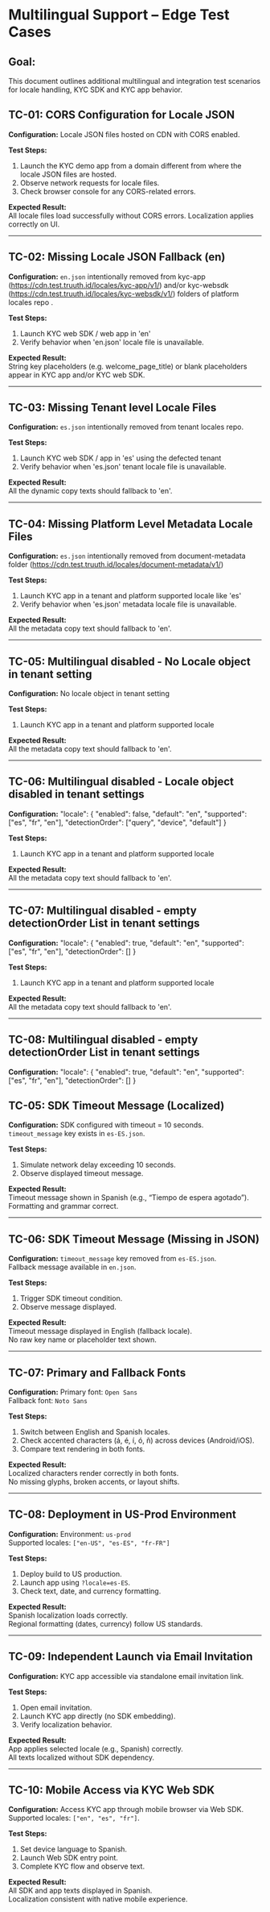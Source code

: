 # Multilingual Support – Edge Test Cases


## Goal: 
This document outlines additional multilingual and integration test scenarios for locale handling, KYC SDK and KYC app behavior.


## **TC-01: CORS Configuration for Locale JSON**
**Configuration:**
Locale JSON files hosted on CDN with CORS enabled.

**Test Steps:**
1. Launch the KYC demo app from a domain different from where the locale JSON files are hosted.  
2. Observe network requests for locale files.  
3. Check browser console for any CORS-related errors.

**Expected Result:**  
All locale files load successfully without CORS errors. Localization applies correctly on UI.

---

## **TC-02: Missing Locale JSON Fallback (en)**
**Configuration:**
`en.json` intentionally removed from kyc-app (https://cdn.test.truuth.id/locales/kyc-app/v1/) and/or kyc-websdk (https://cdn.test.truuth.id/locales/kyc-websdk/v1/) folders of platform locales repo .  

**Test Steps:**
1. Launch KYC web SDK / web app in 'en'   
2. Verify behavior when 'en.json' locale file is unavailable.

**Expected Result:**  
String key placeholders (e.g. welcome_page_title) or blank placeholders appear in KYC app and/or KYC web SDK.

---

## **TC-03: Missing Tenant level Locale Files**
**Configuration:**
`es.json` intentionally removed from tenant locales repo.  

**Test Steps:**
1. Launch KYC web SDK / app in 'es' using the defected tenant
2. Verify behavior when 'es.json' tenant locale file is unavailable.

**Expected Result:**  
All the dynamic copy texts should fallback to 'en'.

---

## **TC-04: Missing Platform Level Metadata Locale Files**
**Configuration:**
`es.json` intentionally removed from document-metadata folder (https://cdn.test.truuth.id/locales/document-metadata/v1/)

**Test Steps:**
1. Launch KYC app in a tenant and platform supported locale like 'es'
2. Verify behavior when 'es.json' metadata locale file is unavailable.

**Expected Result:**  
All the metadata copy text should fallback to 'en'.

---

## **TC-05: Multilingual disabled - No Locale object in tenant setting**
**Configuration:**
No locale object in tenant setting

**Test Steps:**
1. Launch KYC app in a tenant and platform supported locale

**Expected Result:**  
All the metadata copy text should fallback to 'en'.

---

## **TC-06: Multilingual disabled - Locale object disabled in tenant settings**
**Configuration:**
 "locale": {
        "enabled": false, 
        "default": "en", 
        "supported": ["es", "fr", "en"], 
        "detectionOrder": ["query", "device", "default"]
    }

**Test Steps:**
1. Launch KYC app in a tenant and platform supported locale

**Expected Result:**  
All the metadata copy text should fallback to 'en'.

---

## **TC-07: Multilingual disabled - empty detectionOrder List in tenant settings**
**Configuration:**
 "locale": {
        "enabled": true, 
        "default": "en", 
        "supported": ["es", "fr", "en"], 
        "detectionOrder": []
    }

**Test Steps:**
1. Launch KYC app in a tenant and platform supported locale

**Expected Result:**  
All the metadata copy text should fallback to 'en'.

---

## **TC-08: Multilingual disabled - empty detectionOrder List in tenant settings**
**Configuration:**
 "locale": {
        "enabled": true, 
        "default": "en", 
        "supported": ["es", "fr", "en"], 
        "detectionOrder": []
    }





## **TC-05: SDK Timeout Message (Localized)**
**Configuration:**
SDK configured with timeout = 10 seconds.  
`timeout_message` key exists in `es-ES.json`.

**Test Steps:**
1. Simulate network delay exceeding 10 seconds.  
2. Observe displayed timeout message.

**Expected Result:**  
Timeout message shown in Spanish (e.g., “Tiempo de espera agotado”).  
Formatting and grammar correct.

---

## **TC-06: SDK Timeout Message (Missing in JSON)**
**Configuration:**
`timeout_message` key removed from `es-ES.json`.  
Fallback message available in `en.json`.

**Test Steps:**
1. Trigger SDK timeout condition.  
2. Observe message displayed.

**Expected Result:**  
Timeout message displayed in English (fallback locale).  
No raw key name or placeholder text shown.

---

## **TC-07: Primary and Fallback Fonts**
**Configuration:**
Primary font: `Open Sans`  
Fallback font: `Noto Sans`

**Test Steps:**
1. Switch between English and Spanish locales.  
2. Check accented characters (á, é, í, ó, ñ) across devices (Android/iOS).  
3. Compare text rendering in both fonts.

**Expected Result:**  
Localized characters render correctly in both fonts.  
No missing glyphs, broken accents, or layout shifts.

---

## **TC-08: Deployment in US-Prod Environment**
**Configuration:**
Environment: `us-prod`  
Supported locales: `["en-US", "es-ES", "fr-FR"]`

**Test Steps:**
1. Deploy build to US production.  
2. Launch app using `?locale=es-ES`.  
3. Check text, date, and currency formatting.

**Expected Result:**  
Spanish localization loads correctly.  
Regional formatting (dates, currency) follow US standards.

---

## **TC-09: Independent Launch via Email Invitation**
**Configuration:**
KYC app accessible via standalone email invitation link.

**Test Steps:**
1. Open email invitation.  
2. Launch KYC app directly (no SDK embedding).  
3. Verify localization behavior.

**Expected Result:**  
App applies selected locale (e.g., Spanish) correctly.  
All texts localized without SDK dependency.

---

## **TC-10: Mobile Access via KYC Web SDK**
**Configuration:**
Access KYC app through mobile browser via Web SDK.  
Supported locales: `["en", "es", "fr"]`.

**Test Steps:**
1. Set device language to Spanish.  
2. Launch Web SDK entry point.  
3. Complete KYC flow and observe text.

**Expected Result:**  
All SDK and app texts displayed in Spanish.  
Localization consistent with native mobile experience.
